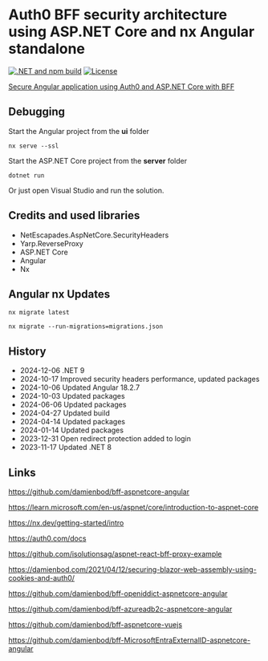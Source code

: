 # Auth0 BFF security architecture using ASP.NET Core and nx Angular standalone
 
[![.NET and npm build](https://github.com/damienbod/bff-auth0-aspnetcore-angular/actions/workflows/dotnet.yml/badge.svg)](https://github.com/damienbod/bff-auth0-aspnetcore-angular/actions/workflows/dotnet.yml) [![License](https://img.shields.io/badge/license-Apache%20License%202.0-blue.svg)](https://github.com/damienbod/bff-auth0-aspnetcore-angular/blob/main/LICENSE)

[Secure Angular application using Auth0 and ASP.NET Core with BFF](https://damienbod.com/2023/09/18/secure-angular-application-using-auth0-and-asp-net-core-with-bff/)

## Debugging

Start the Angular project from the **ui** folder

```
nx serve --ssl
```

Start the ASP.NET Core project from the **server** folder

```
dotnet run
```

Or just open Visual Studio and run the solution.

## Credits and used libraries

- NetEscapades.AspNetCore.SecurityHeaders
- Yarp.ReverseProxy
- ASP.NET Core
- Angular 
- Nx

## Angular nx Updates

```
nx migrate latest

nx migrate --run-migrations=migrations.json
```

## History

- 2024-12-06 .NET 9
- 2024-10-17 Improved security headers performance, updated packages
- 2024-10-06 Updated Angular 18.2.7
- 2024-10-03 Updated packages
- 2024-06-06 Updated packages
- 2024-04-27 Updated build
- 2024-04-14 Updated packages
- 2024-01-14 Updated packages
- 2023-12-31 Open redirect protection added to login
- 2023-11-17 Updated .NET 8

## Links

https://github.com/damienbod/bff-aspnetcore-angular

https://learn.microsoft.com/en-us/aspnet/core/introduction-to-aspnet-core

https://nx.dev/getting-started/intro

https://auth0.com/docs

https://github.com/isolutionsag/aspnet-react-bff-proxy-example

https://damienbod.com/2021/04/12/securing-blazor-web-assembly-using-cookies-and-auth0/

https://github.com/damienbod/bff-openiddict-aspnetcore-angular

https://github.com/damienbod/bff-azureadb2c-aspnetcore-angular

https://github.com/damienbod/bff-aspnetcore-vuejs

https://github.com/damienbod/bff-MicrosoftEntraExternalID-aspnetcore-angular
